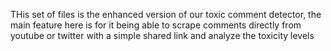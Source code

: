 THis set of files is the enhanced version of our toxic comment detector, the main feature here is for it being able to scrape comments directly
from youtube or twitter with a simple shared link and analyze the toxicity levels
